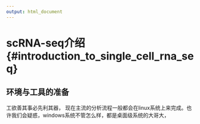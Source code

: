 ```yaml
---
output: html_document
---
```


# scRNA-seq介绍 {#introduction_to_single_cell_rna_seq}



## 环境与工具的准备
工欲善其事必先利其器， 现在主流的分析流程一般都会在linux系统上来完成。也许我们会疑惑，windows系统不管怎么样，都是桌面级系统的大哥大，




